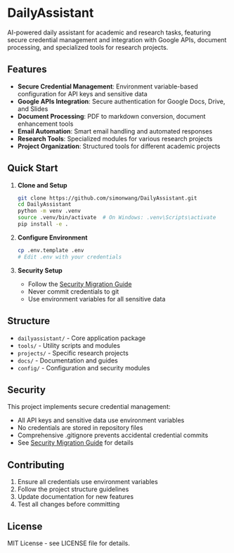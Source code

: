 # DailyAssistant

AI-powered daily assistant for academic and research tasks, featuring secure credential management and integration with Google APIs, document processing, and specialized tools for research projects.

## Features

- **Secure Credential Management**: Environment variable-based configuration for API keys and sensitive data
- **Google APIs Integration**: Secure authentication for Google Docs, Drive, and Slides
- **Document Processing**: PDF to markdown conversion, document enhancement tools
- **Email Automation**: Smart email handling and automated responses
- **Research Tools**: Specialized modules for various research projects
- **Project Organization**: Structured tools for different academic projects

## Quick Start

1. **Clone and Setup**
   ```bash
   git clone https://github.com/simonwang/DailyAssistant.git
   cd DailyAssistant
   python -m venv .venv
   source .venv/bin/activate  # On Windows: .venv\Scripts\activate
   pip install -e .
   ```

2. **Configure Environment**
   ```bash
   cp .env.template .env
   # Edit .env with your credentials
   ```

3. **Security Setup**
   - Follow the [Security Migration Guide](docs/SECURITY_MIGRATION_GUIDE.md)
   - Never commit credentials to git
   - Use environment variables for all sensitive data

## Structure

- `dailyassistant/` - Core application package
- `tools/` - Utility scripts and modules
- `projects/` - Specific research projects
- `docs/` - Documentation and guides
- `config/` - Configuration and security modules

## Security

This project implements secure credential management:
- All API keys and sensitive data use environment variables
- No credentials are stored in repository files
- Comprehensive .gitignore prevents accidental credential commits
- See [Security Migration Guide](docs/SECURITY_MIGRATION_GUIDE.md) for details

## Contributing

1. Ensure all credentials use environment variables
2. Follow the project structure guidelines
3. Update documentation for new features
4. Test all changes before committing

## License

MIT License - see LICENSE file for details.